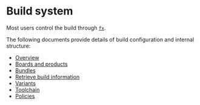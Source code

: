 # Build system

Most users control the build through [`fx`](/docs/development/build/fx.md).

The following documents provide details of build configuration and internal
structure:

- [Overview](fuchsia_build_system_overview.md)
- [Boards and products](boards_and_products.md)
- [Bundles](bundles.md)
- [Retrieve build information](/docs/development/build/build_system/build_information.md)
- [Variants](variants.md)
- [Toolchain](/docs/development/build/toolchain.md)
- [Policies](/docs/development/build/build_system/policies.md)
